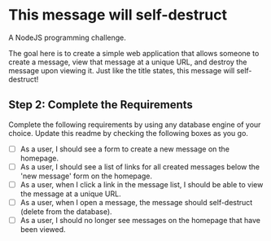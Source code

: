 # This message will self-destruct

A NodeJS programming challenge.

The goal here is to create a simple web application that allows someone to create a message, view that message at a unique URL, and destroy the message upon viewing it. Just like the title states, this message will self-destruct!

## Step 2: Complete the Requirements

Complete the following requirements by using any database engine of your choice. Update this readme by checking the following boxes as you go.

- [ ] As a user, I should see a form to create a new message on the homepage.
- [ ] As a user, I should see a list of links for all created messages below the 'new message' form on the homepage.
- [ ] As a user, when I click a link in the message list, I should be able to view the message at a unique URL.
- [ ] As a user, when I open a message, the message should self-destruct (delete from the database).
- [ ] As a user, I should no longer see messages on the homepage that have been viewed.
